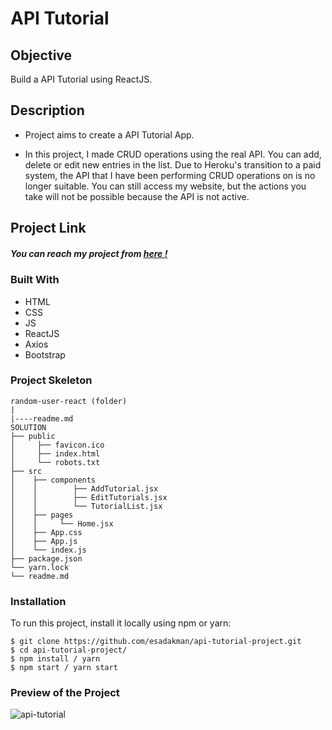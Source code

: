 # API Tutorial

## Objective

Build a API Tutorial using ReactJS.

## Description

- Project aims to create a API Tutorial App.

- In this project, I made CRUD operations using the real API. You can add, delete or edit new entries in the list. Due to Heroku's transition to a paid system, the API that I have been performing CRUD operations on is no longer suitable. You can still access my website, but the actions you take will not be possible because the API is not active.


## Project Link

##### You can reach my project from [here !](https://api-tutorial-project.vercel.app/)

### Built With

- HTML
- CSS
- JS
- ReactJS
- Axios
- Bootstrap

### Project Skeleton

```
random-user-react (folder)
|
|----readme.md
SOLUTION
├── public
│     ├── favicon.ico
│     ├── index.html
│     └── robots.txt
├── src
│    ├── components
│    │        ├── AddTutorial.jsx
│    │        ├── EditTutorials.jsx
│    │        └── TutorialList.jsx
│    ├── pages
│    │     └── Home.jsx
│    ├── App.css
│    ├── App.js
│    └── index.js
├── package.json
└── yarn.lock
└── readme.md
```

### Installation

To run this project, install it locally using npm or yarn:

```
$ git clone https://github.com/esadakman/api-tutorial-project.git
$ cd api-tutorial-project/
$ npm install / yarn
$ npm start / yarn start
```

### Preview of the Project

![api-tutorial](https://user-images.githubusercontent.com/98649983/181043003-ed3c8f3e-957f-4613-8d88-8dec8864dc14.gif)

